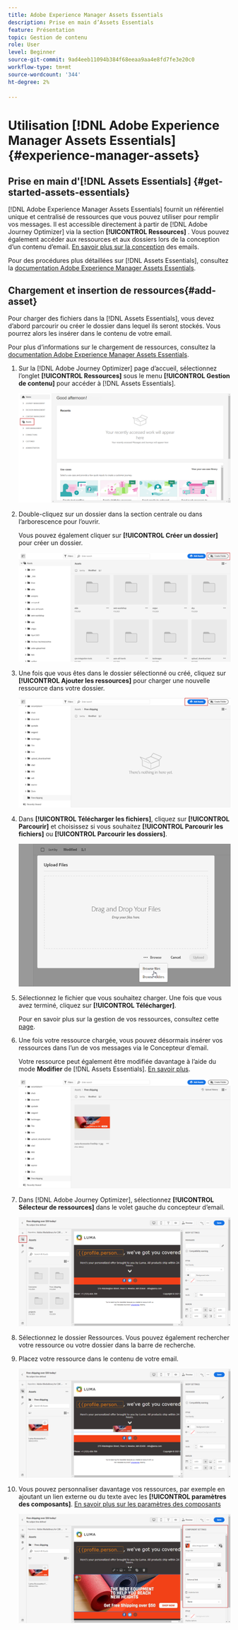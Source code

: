 ```yaml
---
title: Adobe Experience Manager Assets Essentials
description: Prise en main d’Assets Essentials
feature: Présentation
topic: Gestion de contenu
role: User
level: Beginner
source-git-commit: 9ad4eeb11094b384f68eeaa9aa4e8fd7fe3e20c0
workflow-type: tm+mt
source-wordcount: '344'
ht-degree: 2%

---
```


# Utilisation [!DNL Adobe Experience Manager Assets Essentials]  {#experience-manager-assets}

## Prise en main d&#39;[!DNL Assets Essentials] {#get-started-assets-essentials}

[!DNL Adobe Experience Manager Assets Essentials] fournit un référentiel unique et centralisé de ressources que vous pouvez utiliser pour remplir vos messages. Il est accessible directement à partir de [!DNL Adobe Journey Optimizer] via la section **[!UICONTROL Ressources]** . Vous pouvez également accéder aux ressources et aux dossiers lors de la conception d’un contenu d’email. [En savoir plus sur la conception](design-emails.md) des emails.

Pour des procédures plus détaillées sur [!DNL Assets Essentials], consultez la [documentation Adobe Experience Manager Assets Essentials](https://experienceleague.adobe.com/docs/experience-manager-assets-essentials/help/introduction.html).

## Chargement et insertion de ressources{#add-asset}

Pour charger des fichiers dans la [!DNL Assets Essentials], vous devez d’abord parcourir ou créer le dossier dans lequel ils seront stockés. Vous pourrez alors les insérer dans le contenu de votre email.

Pour plus d’informations sur le chargement de ressources, consultez la [documentation Adobe Experience Manager Assets Essentials](https://experienceleague.adobe.com/docs/experience-manager-assets-essentials/help/add-delete-assets.html).

1. Sur la [!DNL Adobe Journey Optimizer] page d’accueil, sélectionnez l’onglet **[!UICONTROL Ressources]** sous le menu **[!UICONTROL Gestion de contenu]** pour accéder à [!DNL Assets Essentials].

   ![](assets/media_library_1.png)

1. Double-cliquez sur un dossier dans la section centrale ou dans l’arborescence pour l’ouvrir.

   Vous pouvez également cliquer sur **[!UICONTROL Créer un dossier]** pour créer un dossier.

   ![](assets/media_library_8.png)

1. Une fois que vous êtes dans le dossier sélectionné ou créé, cliquez sur **[!UICONTROL Ajouter les ressources]** pour charger une nouvelle ressource dans votre dossier.

   ![](assets/media_library_2.png)

1. Dans **[!UICONTROL Télécharger les fichiers]**, cliquez sur **[!UICONTROL Parcourir]** et choisissez si vous souhaitez **[!UICONTROL Parcourir les fichiers]** ou **[!UICONTROL Parcourir les dossiers]**.

   ![](assets/media_library_3.png)

1. Sélectionnez le fichier que vous souhaitez charger. Une fois que vous avez terminé, cliquez sur **[!UICONTROL Télécharger]**.

   Pour en savoir plus sur la gestion de vos ressources, consultez cette [page](https://experienceleague.adobe.com/docs/experience-manager-assets-essentials/help/manage-organize.html?lang=en).

1. Une fois votre ressource chargée, vous pouvez désormais insérer vos ressources dans l’un de vos messages via le Concepteur d’email.

   Votre ressource peut également être modifiée davantage à l’aide du mode **Modifier** de [!DNL Assets Essentials]. [En savoir plus](https://experienceleague.adobe.com/docs/experience-manager-assets-essentials/help/edit-images.html).

   ![](assets/media_library_12.png)

1. Dans [!DNL Adobe Journey Optimizer], sélectionnez **[!UICONTROL Sélecteur de ressources]** dans le volet gauche du concepteur d’email.

   ![](assets/media_library_5.png)

1. Sélectionnez le dossier Ressources. Vous pouvez également rechercher votre ressource ou votre dossier dans la barre de recherche.

1. Placez votre ressource dans le contenu de votre email.

   ![](assets/media_library_6.png)

1. Vous pouvez personnaliser davantage vos ressources, par exemple en ajoutant un lien externe ou du texte avec les **[!UICONTROL paramètres des composants]**. [En savoir plus sur les paramètres des composants](content-components.md)

   ![](assets/media_library_13.png)
